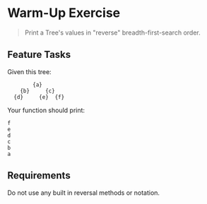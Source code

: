 # Warm-Up Exercise

> Print a Tree's values in "reverse" breadth-first-search order.

## Feature Tasks

Given this tree:

```text
        {a}
    {b}     {c}
  {d}     {e}  {f}
```

Your function should print:

```text
f
e
d
c
b
a
```

## Requirements

Do not use any built in reversal methods or notation.
